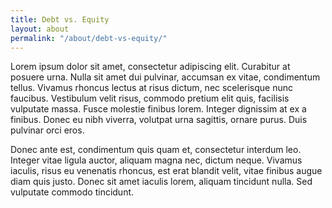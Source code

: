 ```yaml
---
title: Debt vs. Equity
layout: about
permalink: "/about/debt-vs-equity/"
---
```


Lorem ipsum dolor sit amet, consectetur adipiscing elit. Curabitur at posuere urna. Nulla sit amet dui pulvinar, accumsan ex vitae, condimentum tellus. Vivamus rhoncus lectus at risus dictum, nec scelerisque nunc faucibus. Vestibulum velit risus, commodo pretium elit quis, facilisis vulputate massa. Fusce molestie finibus lorem. Integer dignissim at ex a finibus. Donec eu nibh viverra, volutpat urna sagittis, ornare purus. Duis pulvinar orci eros.

Donec ante est, condimentum quis quam et, consectetur interdum leo. Integer vitae ligula auctor, aliquam magna nec, dictum neque. Vivamus iaculis, risus eu venenatis rhoncus, est erat blandit velit, vitae finibus augue diam quis justo. Donec sit amet iaculis lorem, aliquam tincidunt nulla. Sed vulputate commodo tincidunt.
